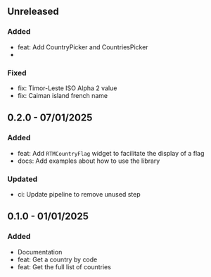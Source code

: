 ## Unreleased
### Added
- feat: Add CountryPicker and CountriesPicker
- 
### Fixed
- fix: Timor-Leste ISO Alpha 2 value
- fix: Caiman island french name

## 0.2.0 - 07/01/2025
### Added
- feat: Add `RTMCountryFlag` widget to facilitate the display of a flag
- docs: Add examples about how to use the library

### Updated
- ci: Update pipeline to remove unused step

## 0.1.0 - 01/01/2025
### Added
- Documentation
- feat: Get a country by code
- feat: Get the full list of countries
